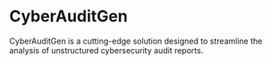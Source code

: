 # CyberAuditGen
CyberAuditGen is a cutting-edge solution designed to streamline the analysis of unstructured cybersecurity audit reports.
